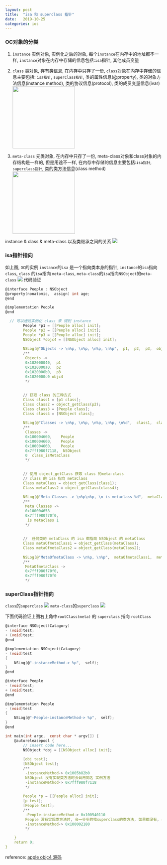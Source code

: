 ```yaml
---
layout: post
title:  "isa 和 superclass 指针"
date:   2019-10-25
categories: ios
---
```

### OC对象的分类
1. `instance` 
    实例对象, 实例化之后的对象, 每个`instance`在内存中的地址都不一样, `instance`对象在内存中存储的信息包括:`isa`指针, 其他成员变量
2. `class`
    类对象, 存有类信息, 在内存中只存了一份, `class`对象在内存中存储的信息主要包括: `isa指针`, `superclass指针`, 类的属性信息(@property), 类的对象方法信息(instance method), 类的协议信息(protocol), 类的成员变量信息(ivar)
    <br><img src="/resource/isaSuperclass/class.png" style="width:200px">

3. `meta-class`
    元类对象, 在内存中只存了一份, meta-class对象和class对象的内存结构是一样的, 但是用途不一样, 在内存中存储的信息主要包括:`isa指针`, `superclass指针`, 类的类方法信息(class method)
    <br><img src="/resource/isaSuperclass/meta_class.png" style="width:200px">

instance & class & meta-class 以及类继承之间的关系
![](/resource/isaSuperclass/isaclass.png)


### isa指针指向
如上图, `OC`的实例 `instance`的`isa` 是一个指向类本身的指针, `instance`的`isa`指向`class`,  `class` 的`isa`指向 `meta-class`, `meta-class`的`isa`指向`NSObject`的`meta-class`
![](/resource/isaSuperclass/isa.png)
代码验证
```c
@interface People : NSObject
@property(nonatomic,  assign) int age;
@end

@implementation People
@end

  // 可以通过实例化 class 来 得到 instance
        People *p1 = [[People alloc] init];
        People *p2 = [[People alloc] init];
        People *p3 = [[People alloc] init];
        NSObject *objc4 = [[NSObject alloc] init];
        
        NSLog(@"Objects -> \n%p, \n%p, \n%p, \n%p",  p1,  p2,  p3,  objc4);
        /**
         Objects ->
         0x102000040,  p1
         0x1020000a0,  p2
         0x1020000b0,  p3
         0x1020000c0 objc4
         */
        
        
        // 获取 class 的三种方式
        Class class1 = [p1 class];
        Class class2 = object_getClass(p2);
        Class class3 = [People class];
        Class class4 = [NSObject class];
        
        NSLog(@"Classes -> \n%p, \n%p, \n%p, \n%p, \n%d",  class1,  class2,  class3,  class4,  class_isMetaClass(class3));
        /**
         Classes ->
         0x100004660,    People
         0x100004660,    People
         0x100004660,    People
         0x7fff980f7118,  NSObject
         0  class_isMetaClass
         */
        
        
        // 使用 object_getClass 获取 class 的meta-class
        // class 的 isa 指向 metaClass
        Class metaClass = object_getClass(class1);
        Class metaClass2 = object_getClass(class4);
        
        NSLog(@"Meta Classes -> \n%p\n%p, \n is metaclass %d",  metaClass,  metaClass2,  class_isMetaClass(metaClass));
        /**
         Meta Classes ->
         0x100004658
         0x7fff980f70f0, 
          is metaclass 1
         */
        
        
        //  任何类的 metaClass 的 isa 都指向 NSObject 的 metaClass
        Class metaOfmetaClass1 = object_getClass(metaClass);
        Class metaOfmetaClass2 = object_getClass(metaClass2);
        
        NSLog(@"MetaOfmetaClass -> \n%p, \n%p",  metaOfmetaClass1,  metaOfmetaClass2);
        /**
         MetaOfmetaClass ->
         0x7fff980f70f0, 
         0x7fff980f70f0
         */
```

### superClass指针指向
`class`的`superclass`
![](/resource/isaSuperclass/superclass.png)
`meta-class`的`superclass`
![](/resource/isaSuperclass/meta_superclass.png)

下面代码验证上图右上角中`rootClass(meta)` 的 `superclass` 指向 `rootClass`
```c
@interface NSObject(Catagory)
- (void)test;
+ (void)test;
@end

@implementation NSObject(Catagory)
- (void)test
{
    NSLog(@"-instanceMethod-> %p",  self);
}
@end

@interface People
- (void)test;
+ (void)test;
@end

@implementation People
- (void)test
{
    NSLog(@"-People-instanceMethod-> %p",  self);
}
@end

int main(int argc,  const char * argv[]) {
    @autoreleasepool {
        // insert code here...
        NSObject *obj = [[NSObject alloc] init];
        
        [obj test];
        [NSObject test]; 
        /**
         -instanceMethod-> 0x1005b82b0  
         NSObject 没有实现类方法时会调用同名 实例方法
         -instanceMethod-> 0x7fff980f7118
         */
        
        People *p = [[People alloc] init];
        [p test];
        [People test];
        /**
         -People-instanceMethod-> 0x100540110
         People 没有实现类方法时, 会一步步的找superclass的类方法, 如果都没有, 最后会调用 NSObject 同名实例方法, 还是没有就崩溃啦
         -instanceMethod-> 0x100002180
         */

    }
    return 0;
}
```
reference: [apple objc4 源码](https://opensource.apple.com/tarballs/objc4/)